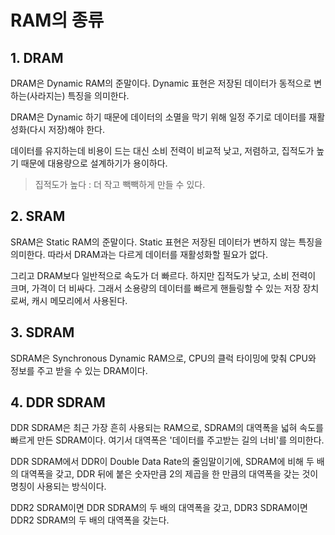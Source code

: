 # RAM의 종류

## 1. DRAM

DRAM은 Dynamic RAM의 준말이다. Dynamic 표현은 저장된 데이터가 동적으로 변하는(사라지는) 특징을 의미한다. 

DRAM은 Dynamic 하기 때문에 데이터의 소멸을 막기 위해 일정 주기로 데이터를 재활성화(다시 저장)해야 한다. 

데이터를 유지하는데 비용이 드는 대신 소비 전력이 비교적 낮고, 저렴하고, 집적도가 높기 때문에 대용량으로 설계하기가 용이하다.

> 집적도가 높다 : 더 작고 빽빽하게 만들 수 있다.

## 2. SRAM

SRAM은 Static RAM의 준말이다. Static 표현은 저장된 데이터가 변하지 않는 특징을 의미한다. 따라서 DRAM과는 다르게 데이터를 재활성화할 필요가 없다.

그리고 DRAM보다 일반적으로 속도가 더 빠르다. 하지만 집적도가 낮고, 소비 전력이 크며, 가격이 더 비싸다. 그래서 소용량의 데이터를 빠르게 핸들링할 수 있는 저장 장치로써, 캐시 메모리에서 사용된다.

## 3. SDRAM

SDRAM은 Synchronous Dynamic RAM으로, CPU의 클럭 타이밍에 맞춰 CPU와 정보를 주고 받을 수 있는 DRAM이다. 

## 4. DDR SDRAM

DDR SDRAM은 최근 가장 흔히 사용되는 RAM으로, SDRAM의 대역폭을 넓혀 속도를 빠르게 만든 SDRAM이다. 여기서 대역폭은 '데이터를 주고받는 길의 너비'를 의미한다.

DDR SDRAM에서 DDR이 Double Data Rate의 줄임말이기에, SDRAM에 비해 두 배의 대역폭을 갖고, DDR 뒤에 붙은 숫자만큼 2의 제곱을 한 만큼의 대역폭을 갖는 것이 명칭이 사용되는 방식이다.

DDR2 SDRAM이면 DDR SDRAM의 두 배의 대역폭을 갖고, DDR3 SDRAM이면 DDR2 SDRAM의 두 배의 대역폭을 갖는다.

